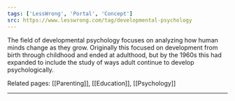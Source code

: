 ```yaml
---
tags: ['LessWrong', 'Portal', 'Concept']
src: https://www.lesswrong.com/tag/developmental-psychology
---
```


The field of developmental psychology focuses on analyzing how human minds change as they grow. Originally this focused on development from birth through childhood and ended at adulthood, but by the 1960s this had expanded to include the study of ways adult continue to develop psychologically.

Related pages: [[Parenting]], [[Education]], [[Psychology]]



---


